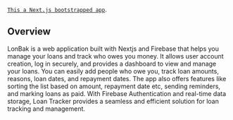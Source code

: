 [`This a Next.js bootstrapped app`](https://thedanieldallas.com/).

## Overview

LonBak is a web application built with Nextjs and Firebase that helps you manage your loans and track who owes you money. It allows user account creation, log in securely, and provides a dashboard to view and manage your loans. You can easily add people who owe you, track loan amounts, reasons, loan dates, and repayment dates. The app also offers features like sorting the list based on amount, repayment date etc, sending reminders, and marking loans as paid. With Firebase Authentication and real-time data storage, Loan Tracker provides a seamless and efficient solution for loan tracking and management.
